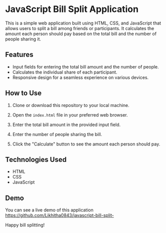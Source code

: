 # JavaScript Bill Split Application

This is a simple web application built using HTML, CSS, and JavaScript that allows users to split a bill among friends or participants. It calculates the amount each person should pay based on the total bill and the number of people sharing it.

## Features

- Input fields for entering the total bill amount and the number of people.
- Calculates the individual share of each participant.
- Responsive design for a seamless experience on various devices.

## How to Use

1. Clone or download this repository to your local machine.

2. Open the `index.html` file in your preferred web browser.

3. Enter the total bill amount in the provided input field.

4. Enter the number of people sharing the bill.

5. Click the "Calculate" button to see the amount each person should pay.

## Technologies Used

- HTML
- CSS
- JavaScript

## Demo

You can see a live demo of this application https://github.com/Likhitha0843/javascript-bill-split-


Happy bill splitting!
